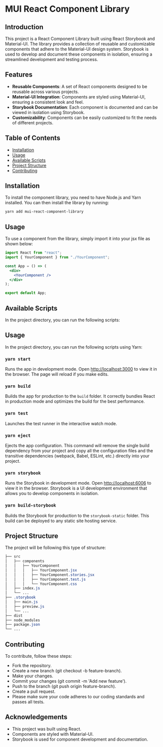 # MUI React Component Library

## Introduction

This project is a React Component Library built using React Storybook and Material-UI. The library provides a collection of reusable and customizable components that adhere to the Material-UI design system. Storybook is used to develop and document these components in isolation, ensuring a streamlined development and testing process.

## Features

- **Reusable Components**: A set of React components designed to be reusable across various projects.
- **Material-UI Integration**: Components are styled using Material-UI, ensuring a consistent look and feel.
- **Storybook Documentation**: Each component is documented and can be viewed in isolation using Storybook.
- **Customizability**: Components can be easily customized to fit the needs of different projects.

## Table of Contents

- [Installation](#installation)
- [Usage](#usage)
- [Available Scripts](#available-scripts)
- [Project Structure](#project-structure)
- [Contributing](#contributing)

## Installation

To install the component library, you need to have Node.js and Yarn installed. You can then install the library by running:

```bash
yarn add mui-react-component-library
```

## Usage

To use a component from the library, simply import it into your jsx file as shown below:

```jsx
import React from "react";
import { YourComponent } from "./YourComponent";

const App = () => (
  <div>
    <YourComponent />
  </div>
);

export default App;
```

## Available Scripts

In the project directory, you can run the following scripts:

## Usage

In the project directory, you can run the following scripts using Yarn:

### `yarn start`

Runs the app in development mode. Open [http://localhost:3000](http://localhost:3000) to view it in the browser. The page will reload if you make edits.

### `yarn build`

Builds the app for production to the `build` folder. It correctly bundles React in production mode and optimizes the build for the best performance.

### `yarn test`

Launches the test runner in the interactive watch mode.

### `yarn eject`

Ejects the app configuration. This command will remove the single build dependency from your project and copy all the configuration files and the transitive dependencies (webpack, Babel, ESLint, etc.) directly into your project.

### `yarn storybook`

Runs the Storybook in development mode. Open [http://localhost:6006](http://localhost:6006) to view it in the browser. Storybook is a UI development environment that allows you to develop components in isolation.

### `yarn build-storybook`

Builds the Storybook for production to the `storybook-static` folder. This build can be deployed to any static site hosting service.

## Project Structure

The project will be following this type of structure:

```css
├── src
│   ├── components
│   │   ├── YourComponent
│   │   │   ├── YourComponent.jsx
│   │   │   ├── YourComponent.stories.jsx
│   │   │   ├── YourComponent.test.js
│   │   │   └── YourComponent.css
│   ├── index.js
│   └── ...
├── .storybook
│   ├── main.js
│   ├── preview.js
│   └── ...
├── dist
├── node_modules
├── package.json
└── ...
```

## Contributing

To contribute, follow these steps:

- Fork the repository.
- Create a new branch (git checkout -b feature-branch).
- Make your changes.
- Commit your changes (git commit -m 'Add new feature').
- Push to the branch (git push origin feature-branch).
- Create a pull request.
- Please make sure your code adheres to our coding standards and passes all tests.

## Acknowledgements

- This project was built using React.
- Components are styled with Material-UI.
- Storybook is used for component development and documentation.
